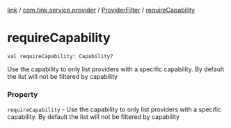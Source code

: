 [link](../../index.md) / [com.tink.service.provider](../index.md) / [ProviderFilter](index.md) / [requireCapability](./require-capability.md)

# requireCapability

`val requireCapability: Capability?`

Use the capability to only list providers with a specific capability.
By default the list will not be filtered by capability

### Property

`requireCapability` - Use the capability to only list providers with a specific capability.
By default the list will not be filtered by capability